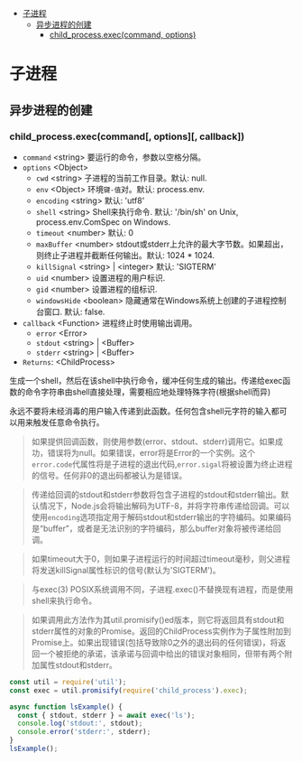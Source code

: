 - [子进程](#%e5%ad%90%e8%bf%9b%e7%a8%8b)
  - [异步进程的创建](#%e5%bc%82%e6%ad%a5%e8%bf%9b%e7%a8%8b%e7%9a%84%e5%88%9b%e5%bb%ba)
    - [child_process.exec(command, options)](#childprocessexeccommand-options)
# 子进程
## 异步进程的创建
### child_process.exec(command[, options][, callback])
- `command` \<string> 要运行的命令，参数以空格分隔。
- `options` \<Object>
  - `cwd` \<string> 子进程的当前工作目录。默认: null.
  - `env` \<Object> 环境`键-值`对。默认: process.env.
  - `encoding` \<string> 默认: 'utf8'
  - `shell` \<string> Shell来执行命令. 默认: '/bin/sh' on Unix, process.env.ComSpec on Windows.
  - `timeout` \<number> 默认: 0
  - `maxBuffer` \<number> stdout或stderr上允许的最大字节数。如果超出，则终止子进程并截断任何输出。默认: 1024 * 1024.
  - `killSignal` \<string> | \<integer> 默认: 'SIGTERM'
  - `uid` \<number> 设置进程的用户标识.
  - `gid` \<number> 设置进程的组标识.
  - `windowsHide` \<boolean> 隐藏通常在Windows系统上创建的子进程控制台窗口. 默认: false.
- `callback` \<Function> 进程终止时使用输出调用。
  - `error` \<Error>
  - `stdout` \<string> | \<Buffer>
  - `stderr` \<string> | \<Buffer>
- `Returns`: \<ChildProcess>

生成一个shell，然后在该shell中执行命令，缓冲任何生成的输出。传递给exec函数的命令字符串由shell直接处理，需要相应地处理特殊字符(根据shell而异)

永远不要将未经消毒的用户输入传递到此函数。任何包含shell元字符的输入都可以用来触发任意命令执行。

> 如果提供回调函数，则使用参数(error、stdout、stderr)调用它。如果成功，错误将为null。如果错误，error将是Error的一个实例。这个`error.code`代属性将是子进程的退出代码,`error.sigal`将被设置为终止进程的信号。任何非0的退出码都被认为是错误。

> 传递给回调的stdout和stderr参数将包含子进程的stdout和stderr输出。默认情况下，Node.js会将输出解码为UTF-8，并将字符串传递给回调。可以使用`encoding`选项指定用于解码stdout和stderr输出的字符编码。如果编码是“buffer”，或者是无法识别的字符编码，那么buffer对象将被传递给回调。

> 如果timeout大于0，则如果子进程运行的时间超过timeout毫秒，则父进程将发送killSignal属性标识的信号(默认为'SIGTERM')。

> 与exec(3) POSIX系统调用不同，子进程.exec()不替换现有进程，而是使用shell来执行命令。

> 如果调用此方法作为其util.promisify()ed版本，则它将返回具有stdout和stderr属性的对象的Promise。返回的ChildProcess实例作为子属性附加到Promise上。如果出现错误(包括导致除0之外的退出码的任何错误)，将返回一个被拒绝的承诺，该承诺与回调中给出的错误对象相同，但带有两个附加属性stdout和stderr。

```js
const util = require('util');
const exec = util.promisify(require('child_process').exec);

async function lsExample() {
  const { stdout, stderr } = await exec('ls');
  console.log('stdout:', stdout);
  console.error('stderr:', stderr);
}
lsExample();
```
